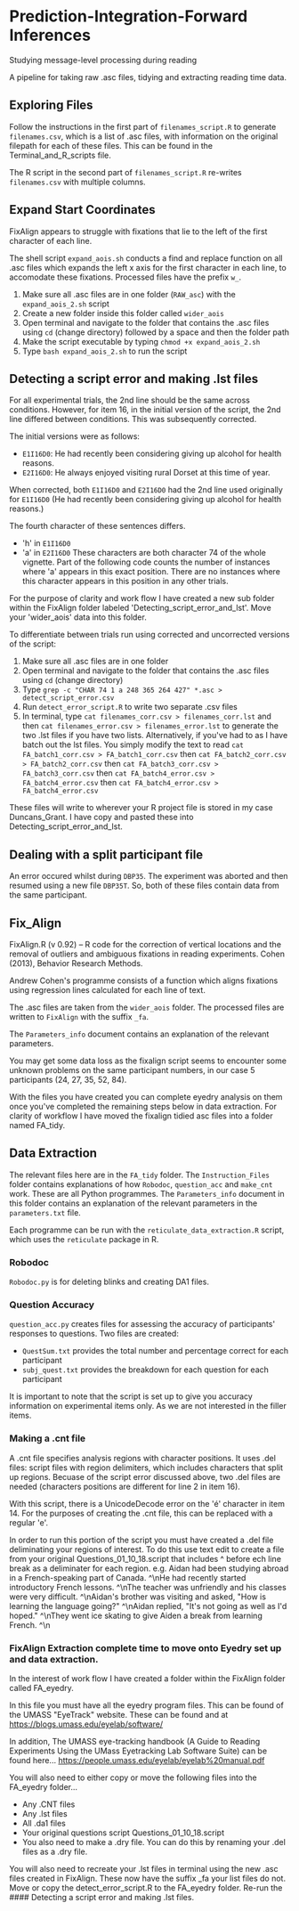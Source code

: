 # Prediction-Integration-Forward Inferences

Studying message-level processing during reading

A pipeline for taking raw .asc files, tidying and extracting reading time data.

## Exploring Files

Follow the instructions in the first part of `filenames_script.R` to generate `filenames.csv`, which is a list of .asc files, with information on the original filepath for each of these files. This can be found in the Terminal_and_R_scripts file. 

The R script in the second part of `filenames_script.R` re-writes `filenames.csv` with multiple columns.

## Expand Start Coordinates

FixAlign appears to struggle with fixations that lie to the left of the first character of each line.

The shell script `expand_aois.sh` conducts a find and replace function on all .asc files which expands the left x axis for the first character in each line, to accomodate these fixations. Processed files have the prefix `w_`.

1. Make sure all .asc files are in one folder (`RAW_asc`) with the `expand_aois_2.sh` script
2. Create a new folder inside this folder called `wider_aois`
3. Open terminal and navigate to the folder that contains the .asc files using `cd` (change directory) followed by a space and then the folder path
4. Make the script executable by typing `chmod +x expand_aois_2.sh`
5. Type `bash expand_aois_2.sh` to run the script

## Detecting a script error and making .lst files

For all experimental trials, the 2nd line should be the same across conditions. 
However, for item 16, in the initial version of the script, the 2nd line differed between conditions. 
This was subsequently corrected.

The initial versions were as follows:
- `E1I16D0`: He had recently been considering giving up alcohol for health reasons.
- `E2I16D0`: He always enjoyed visiting rural Dorset at this time of year.

When corrected, both `E1I16D0` and `E2I16D0` had the 2nd line used originally for `E1I16D0` (He had recently been considering giving up alcohol for health reasons.)

The fourth character of these sentences differs.
- 'h' in `E1I16D0`
- 'a' in `E2I16D0`
These characters are both character 74 of the whole vignette. 
Part of the following code counts the number of instances where 'a' appears in this exact position.
There are no instances where this character appears in this position in any other trials.

For the purpose of clarity and work flow I have created a new sub folder within the FixAlign folder labeled 'Detecting_script_error_and_lst'. Move your 'wider_aois' data into this folder.

To differentiate between trials run using corrected and uncorrected versions of the script:
1. Make sure all .asc files are in one folder
2. Open terminal and navigate to the folder that contains the .asc files using `cd` (change directory) 
3. Type `grep -c "CHAR 74 1 a 248 365 264 427" *.asc > detect_script_error.csv`
4. Run `detect_error_script.R` to write two separate .csv files 
5. In terminal, type `cat filenames_corr.csv > filenames_corr.lst` and then `cat filenames_error.csv > filenames_error.lst` to generate the two .lst files if you have two lists.
Alternatively, if you've had to as I have batch out the lst files. You simply modify the text to read `cat FA_batch1_corr.csv > FA_batch1_corr.csv` then `cat FA_batch2_corr.csv > FA_batch2_corr.csv` then `cat FA_batch3_corr.csv > FA_batch3_corr.csv` then `cat FA_batch4_error.csv > FA_batch4_error.csv` then `cat FA_batch4_error.csv > FA_batch4_error.csv`

These files will write to wherever your R project file is stored in my case Duncans_Grant. I have copy and pasted these into Detecting_script_error_and_lst. 

## Dealing with a split participant file

An error occured whilst during `DBP35`. The experiment was aborted and then resumed using a new file `DBP35T`. 
So, both of these files contain data from the same participant.

## Fix_Align
FixAlign.R (v 0.92) – R code for the correction of vertical locations and the removal of outliers and ambiguous fixations in reading experiments. Cohen (2013), Behavior Research Methods.

Andrew Cohen's programme consists of a function which aligns fixations using regression lines calculated for each line of text.

The .asc files are taken from the `wider_aois` folder. The processed files are written to `FixAlign` with the suffix `_fa`.

The `Parameters_info` document contains an explanation of the relevant parameters.

You may get some data loss as the fixalign script seems to encounter some unknown problems on the same participant numbers, in our case 5 participants (24, 27, 35, 52, 84).

With the files you have created you can complete eyedry analysis on them once you've completed the remaining steps below in data extraction. For clarity of workflow I have moved the fixalign tidied asc files into a folder named FA_tidy.

## Data Extraction

The relevant files here are in the `FA_tidy` folder. The `Instruction_Files` folder contains explanations of how `Robodoc`, `question_acc` and `make_cnt` work. These are all Python programmes. The `Parameters_info` document in this folder contains an explanation of the relevant parameters in the `parameters.txt` file.

Each programme can be run with the `reticulate_data_extraction.R` script, which uses the `reticulate` package in R.

### Robodoc

`Robodoc.py` is for deleting blinks and creating DA1 files.

### Question Accuracy

`question_acc.py` creates files for assessing the accuracy of participants' responses to questions. Two files are created:

- `QuestSum.txt` provides the total number and percentage correct for each participant
- `subj_quest.txt` provides the breakdown for each question for each participant

It is important to note that the script is set up to give you accuracy information on experimental items only. As we are not interested in the filler items.

### Making a .cnt file

A .cnt file specifies analysis regions with character positions. 
It uses .del files: script files with region delimiters, which includes characters that split up regions.
Becuase of the script error discussed above, two .del files are needed (characters positions are different for line 2 in item 16).

With this script, there is a UnicodeDecode error on the 'é' character  in item 14. For the purposes of creating the .cnt file, this can be replaced with a regular 'e'.

In order to run this portion of the script you must have created a .del file deliminating your regions of interest. To do this use text edit to create a file from your original Questions_01_10_18.script that includes ^ before ech line break as a deliminater for each region. 
e.g. Aidan had been studying abroad in a French-speaking part of Canada. ^\nHe had recently started introductory French lessons. ^\nThe teacher was unfriendly and his classes were very difficult. ^\nAidan's brother was visiting and asked, "How is learning the language going?" ^\nAidan replied, "It's not going as well as I'd hoped." ^\nThey went ice skating to give Aiden a break from learning French. ^\n

### FixAlign Extraction complete time to move onto Eyedry set up and data extraction.

In the interest of work flow I have created a folder within the FixAlign folder called FA_eyedry.

In this file you must have all the eyedry program files. This can be found of the UMASS "EyeTrack" website. These can be found and at https://blogs.umass.edu/eyelab/software/

In addition, The UMASS eye-tracking handbook (A Guide to Reading Experiments Using the UMass Eyetracking Lab Software Suite) can be found here...
https://people.umass.edu/eyelab/eyelab%20manual.pdf

You will also need to either copy or move the following files into the FA_eyedry folder...
- Any .CNT files
- Any .lst files
- All .da1 files
- Your original questions script Questions_01_10_18.script
- You also need to make a .dry file. You can do this by renaming your .del files as a .dry file.

You will also need to recreate your .lst files in terminal using the new .asc files created in FixAlign. These now have the suffix _fa your list files do not. Move or copy the detect_error_script.R to the FA_eyedry folder. Re-run the #### Detecting a script error and making .lst files.




